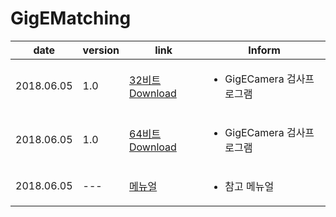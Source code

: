 # GigEMatching

| date | version | link | Inform |
|---|---|---|-------------|
| 2018.06.05 | 1.0 | [32비트 Download](https://github.com/CREVIS/Camera/raw/master/Tools/GigEMatching/GigEMatching_v1.0_x86(GigECamera).zip)| <ul><li>GigECamera 검사프로그램<br/></li> |
| 2018.06.05 | 1.0 | [64비트 Download](https://github.com/CREVIS/Camera/raw/master/Tools/GigEMatching/GigEMatching_v1.0_x64(GigECamera).zip)| <ul><li>GigECamera 검사프로그램<br/></li> |
| 2018.06.05 | --- | [메뉴얼](https://github.com/CREVIS/Camera/raw/master/Tools/GigEMatching/GigEMatching%20%EB%A9%94%EB%89%B4%EC%96%BC%202018-06-05.pdf)| <ul><li>참고 메뉴얼<br/></li> |

